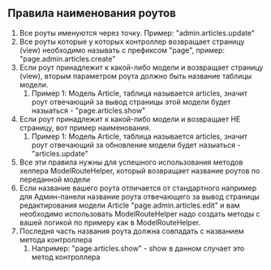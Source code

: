 ## Правила наименования роутов
1. Все роуты именуются через точку. Пример: "admin.articles.update"
2. Все роуты которые у которых контроллер возвращает страницу (view) необходимо называть с префиксом "page", пример:  "page.admin.articles.create"
3. Если роут принадлежит к какой-либо модели и возвращает страницу (view), вторым параметром роута должно быть название таблицы модели.
    1. Пример 1: Модель Article, таблица называется articles, значит роут отвечающий за вывод страницы этой модели будет назыаться - "page.articles.show"
4. Если роут принадлежит к какой-либо модели и возвращает НЕ страницу, вот пример наименования.
    1. Пример 1: Модель Article, таблица называется articles, значит роут отвечающий за обновление модели будет назыаться - "articles.update"
5. Все эти правила нужны для успешного использования методов хелпера ModelRouteHelper, который возвращает название роутов по переданной модели
6. Если название вашего роута отличается от стандартного например для Админ-панели название роута отвечающего за вывод страницы редактирования модели Article "page.admin.articles.edit" и вам необходимо использовать ModelRouteHelper надо создать методы с вашей логикой по примеру как в ModelRouteHelper.
7. Последня часть названия роута должна совпадать с названием метода контроллера 
    1. Например: "page.articles.show" - show в данном случает это метод контроллера
